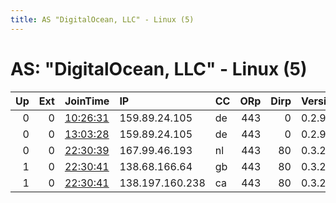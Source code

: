 ```yaml
---
title: AS "DigitalOcean, LLC" - Linux (5)
---
```


# AS: "DigitalOcean, LLC" - Linux (5)

|   Up |   Ext | JoinTime                                                                                            | IP              | CC   |   ORp |   Dirp | Version   | Contact             | Nickname        |   eFamMembers |
|-----:|------:|:----------------------------------------------------------------------------------------------------|:----------------|:-----|------:|-------:|:----------|:--------------------|:----------------|--------------:|
|    0 |     0 | [10:26:31](https://metrics.torproject.org/rs.html#details/545093F217D0610FD9E3F0A5452321E2B3D4327D) | 159.89.24.105   | de   |   443 |      0 | 0.2.9.11  | daved7082@gmail.com | ImHereToHelp    |             1 |
|    0 |     0 | [13:03:28](https://metrics.torproject.org/rs.html#details/207D1EA3E28BBF780D6956733F4E40BFF8D23DD2) | 159.89.24.105   | de   |   443 |      0 | 0.2.9.11  | daved7082@gmail.com | ImHereToHelpYou |             1 |
|    0 |     0 | [22:30:39](https://metrics.torproject.org/rs.html#details/4CDF8B9CDC204F1FB16DA01871DE199A6F82E334) | 167.99.46.193   | nl   |   443 |     80 | 0.3.2.10  | None                | Autumn          |             1 |
|    1 |     0 | [22:30:41](https://metrics.torproject.org/rs.html#details/22A0C1869B402FD43C8DD3E311FBF6406796CA42) | 138.68.166.64   | gb   |   443 |     80 | 0.3.2.10  | None                | Ombrophilia     |             1 |
|    1 |     0 | [22:30:41](https://metrics.torproject.org/rs.html#details/933A79DFB77DECFAD0B38E0476315BFDD453CAD0) | 138.197.160.238 | ca   |   443 |     80 | 0.3.2.10  | None                | Thrall          |             1 |
